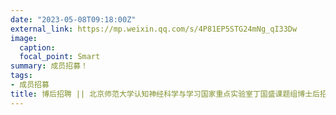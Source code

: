 ```yaml
---
date: "2023-05-08T09:18:00Z"
external_link: https://mp.weixin.qq.com/s/4P81EP5STG24mNg_qI33Dw
image:
  caption: 
  focal_point: Smart
summary: 成员招募！
tags:
- 成员招募
title: 博后招聘 || 北京师范大学认知神经科学与学习国家重点实验室丁国盛课题组博士后招聘启事
---
```

